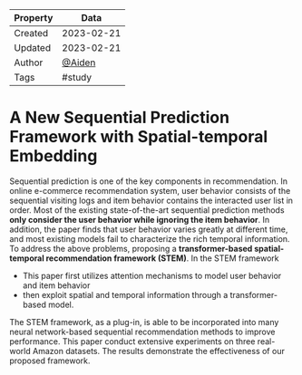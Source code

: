 | Property  | Data |
|-|-|
| Created | 2023-02-21 |
| Updated | 2023-02-21 |
| Author | [@Aiden](https://github.com/Aidenzich) |
| Tags | #study |

# A New Sequential Prediction Framework with Spatial-temporal Embedding 
Sequential prediction is one of the key components in recommendation. 
In online e-commerce recommendation system, user behavior consists of the sequential visiting logs and item behavior contains the interacted user list in order. 
Most of the existing state-of-the-art sequential prediction methods **only consider the user behavior while ignoring the item behavior**. 
In addition, the paper finds that user behavior varies greatly at different time, and most existing models fail to characterize the rich temporal information. To address the above problems, proposing a **transformer-based spatial-temporal recommendation framework (STEM)**. 
In the STEM framework
- This paper first utilizes attention mechanisms to model user behavior and item behavior
- then exploit spatial and temporal information through a transformer-based model. 

The STEM framework, as a plug-in, is able to be incorporated into many neural network-based sequential recommendation methods to improve performance. This paper conduct extensive experiments on three real-world Amazon datasets. The results demonstrate the effectiveness of our proposed framework.
